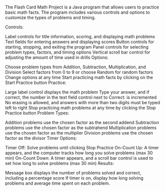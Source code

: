 The Flash Card Math Project is a Java program that allows users to practice basic math facts. The program includes various controls and options to customize the types of problems and timing.

Controls:

Label controls for title information, scoring, and displaying math problems
Text fields for entering answers and displaying scores
Button controls for starting, stopping, and exiting the program
Panel controls for selecting problem types, factors, and timing options
Vertical scroll bar control for adjusting the amount of time used in drills
Options:

Choose problem types from Addition, Subtraction, Multiplication, and Division
Select factors from 0 to 9 or choose Random for random factors
Change options at any time
Start practicing math facts by clicking on the Start Practice button
Practice:

Large label control displays the math problem
Type your answer, and if correct, the number in the text field control next to Correct: is incremented
No erasing is allowed, and answers with more than two digits must be typed left to right
Stop practicing math problems at any time by clicking the Stop Practice button
Problem Types:

Addition problems use the chosen factor as the second addend
Subtraction problems use the chosen factor as the subtrahend
Multiplication problems use the chosen factor as the multiplier
Division problems use the chosen factor as the divisor
Timer Options:

Timer Off: Solve problems until clicking Stop Practice
On-Count Up: A timer appears, and the computer tracks how long you solve problems (max 30 min)
On-Count Down: A timer appears, and a scroll bar control is used to set how long to solve problems (max 30 min)
Results:

Message box displays the number of problems solved and correct, including a percentage score
If timer is on, display how long solving problems and average time spent on each problem.

